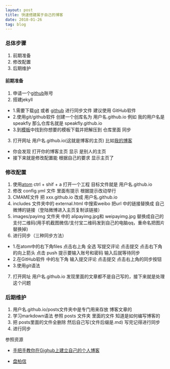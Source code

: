 ```yaml
---
layout: post
title: 快速搭建属于自己的博客
date: 2018-01-26
tag: blog
---
```


### 总体步骤
1. 前期准备
2. 修改配置
3. 后期维护

#### 前期准备
1. 申请一个[github](https://github.com)账号
2. 搭建jekyll
  * 1.需要下载[git](https://git-scm.com/) 或者 [github](https://desktop.github.com/) 进行同步文件  建议使用 GitHub软件
  * 2.使用git/github软件  创建一个创库名为 用户名.github.io  例如 我的用户名是speakfly  那么仓库名就是 speakfly.github.io
  * 3.到[模板](http://jekyllthemes.org/)中找到你想要的模板下载并把解压到 仓库里面 同步
3. 打开网址 用户名.github.io(这就是博客的主页)  比如[我的博客](https://speakfly.github.io)
  * 你会发现 打开你的博客主页 显示 是别人的主页
  * 接下来就是修改配置能  根据自己的要求 显示主页了

### 修改配置
1. 使用[atom](https://atom.io/) ctrl + shif + a 打开一个工程  目标文件就是 用户名.github.io
2. 修改 config.yml 文件 里面有提示 根据提示改动举行
3. CMAME文件 把  xxx.github.io  改成 用户名.github.io
4. includes 文件夹中的 external.html 中搜索weibo  把url 中的链接替换成 自己微博的链接（登陆微博进入主页复制该链接）
5. images/payimg 文件夹 中的 alipayimg.jpg和 weipayimg.jpg 替换成自己的支付二维码(用手机截图微信/支付宝二维码发到自己的电脑qq，重命名把图片替换掉)
6. 进行同步（三种同步方法）
  * 1.在atom中的右下角files 点击右上角 全选 写提交评论 点击提交 点击右下角的向上箭头  点击 push 提示要输入账号和密码 输入后就等待同步
  * 2.在GitHub软件 中的左下角 输入提交评论 点击提交  点击右上角的同步按钮
  * 3.使用git语法
7. 打开网址 用户名.github.io  发现里面的文章都不是自己写的，接下来就是处理这个问题

### 后期维护
1. 用户名.github.io/posts文件夹中是专门用来存放 博客文章的
2. 学习markdown语法  参照 posts 文件夹 里面的文件 知道是如何编写博客的
3. 把 posts里面的文件全删除 然后自己写(文件后缀是.md)  写完记得进行同步
4. 进行同步


参照资源

* [手把手教你在Gighub上建立自己的个人博客](http://blog.csdn.net/u012168038/article/details/77715439)  

* [盘柏信](http://baixin.io/)
